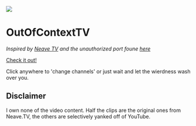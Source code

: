 <img src="https://raw.githubusercontent.com/mhancoc7/OutOfContextTv/master/content/images/outofcontext.png"/>

# OutOfContextTV
<i>Inspired by [Neave TV](https://neave.tv) and the unauthorized port foune [here](https://github.com/Fortyseven/ChannelSurf)</i>

[Check it out!](http://outofcontext.dumbprojects.com)

Click anywhere to 'change channels' or just wait and let the wierdness wash over you.

## Disclaimer

I own none of the video content. Half the clips are the original ones from Neave.TV, the others are selectively yanked off of YouTube.
